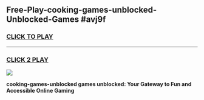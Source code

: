 
## Free-Play-cooking-games-unblocked-Unblocked-Games #avj9f
<h3>
<a href="https://news.freeplayer.one?title=cooking-games-unblocked&ref=8M">CLICK TO PLAY</a></h3>
<hr>

<h3>
<a href="https://news.freeplayer.one?title=cooking-games-unblocked&ref=8M">CLICK 2 PLAY</a>
  
</h3>

<a href="https://news.freeplayer.one?title=cooking-games-unblocked&ref=8M"><img src="https://clearcache.store/games.png"></a>


**cooking-games-unblocked games unblocked: Your Gateway to Fun and Accessible Online Gaming**
